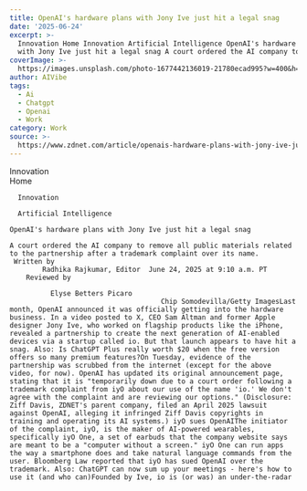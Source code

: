 ```yaml
---
title: OpenAI's hardware plans with Jony Ive just hit a legal snag
date: '2025-06-24'
excerpt: >-
  Innovation Home Innovation Artificial Intelligence OpenAI's hardware plans
  with Jony Ive just hit a legal snag A court ordered the AI company to remov...
coverImage: >-
  https://images.unsplash.com/photo-1677442136019-21780ecad995?w=400&h=200&fit=crop&auto=format
author: AIVibe
tags:
  - Ai
  - Chatgpt
  - Openai
  - Work
category: Work
source: >-
  https://www.zdnet.com/article/openais-hardware-plans-with-jony-ive-just-hit-a-legal-snag/
---
```

Innovation      
      Home
    
      Innovation
    
      Artificial Intelligence
       
    OpenAI's hardware plans with Jony Ive just hit a legal snag
     
    A court ordered the AI company to remove all public materials related to the partnership after a trademark complaint over its name.
     Written by 
            Radhika Rajkumar, Editor  June 24, 2025 at 9:10 a.m. PT 
        Reviewed by
        
              Elyse Betters Picaro
                                         Chip Somodevilla/Getty ImagesLast month, OpenAI announced it was officially getting into the hardware business. In a video posted to X, CEO Sam Altman and former Apple designer Jony Ive, who worked on flagship products like the iPhone, revealed a partnership to create the next generation of AI-enabled devices via a startup called io. But that launch appears to have hit a snag. Also: Is ChatGPT Plus really worth $20 when the free version offers so many premium features?On Tuesday, evidence of the partnership was scrubbed from the internet (except for the above video, for now). OpenAI has updated its original announcement page, stating that it is "temporarily down due to a court order following a trademark complaint from iyO about our use of the name 'io.' We don't agree with the complaint and are reviewing our options." (Disclosure: Ziff Davis, ZDNET's parent company, filed an April 2025 lawsuit against OpenAI, alleging it infringed Ziff Davis copyrights in training and operating its AI systems.) iyO sues OpenAIThe initiator of the complaint, iyO, is the maker of AI-powered wearables, specifically iyO One, a set of earbuds that the company website says are meant to be a "computer without a screen." iyO One can run apps the way a smartphone does and take natural language commands from the user. Bloomberg Law reported that iyO has sued OpenAI over the trademark. Also: ChatGPT can now sum up your meetings - here's how to use it (and who can)Founded by Ive, io is (or was) an under-the-radar

